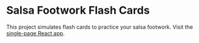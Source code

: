 # Salsa Footwork Flash Cards

This project simulates flash cards to practice your salsa footwork.
Visit the [single-page React app](https://n-m-luna.github.io/practice-cards/).
